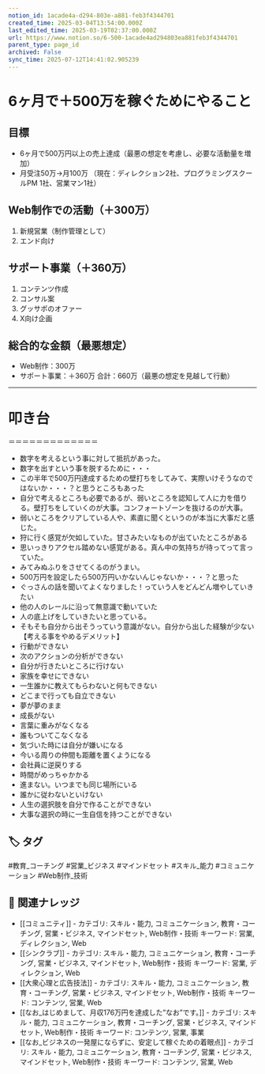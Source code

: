 ```yaml
---
notion_id: 1acade4a-d294-803e-a881-feb3f4344701
created_time: 2025-03-04T13:54:00.000Z
last_edited_time: 2025-03-19T02:37:00.000Z
url: https://www.notion.so/6-500-1acade4ad294803ea881feb3f4344701
parent_type: page_id
archived: False
sync_time: 2025-07-12T14:41:02.905239
---
```


# 6ヶ月で＋500万を稼ぐためにやること

## 目標
- 6ヶ月で500万円以上の売上達成（最悪の想定を考慮し、必要な活動量を増加）
- 月受注50万→月100万
（現在：ディレクション2社、プログラミングスクールPM 1社、営業マン1社）
## Web制作での活動（＋300万）
1. 新規営業（制作管理として）
1. エンド向け
## サポート事業（＋360万）
1. コンテンツ作成
1. コンサル案
1. グッサポのオファー
1. X向け企画
## 総合的な金額（最悪想定）
- Web制作：300万
- サポート事業：＋360万
合計：660万（最悪の想定を見越して行動）
---
# 叩き台
＝＝＝＝＝＝＝＝＝＝＝＝＝
- 数字を考えるという事に対して抵抗があった。
- 数字を出すという事を脱するために・・・
- この半年で500万円達成するための壁打ちをしてみて、実際いけそうなのではないか・・・？と思うところもあった
- 自分で考えるところも必要であるが、弱いところを認知して人に力を借りる。壁打ちをしていくのが大事。コンフォートゾーンを抜けるのが大事。
- 弱いところをクリアしている人や、素直に聞くというのが本当に大事だと感じた。
- 狩に行く感覚が欠如していた。甘さみたいなものが出ていたところがある
- 思いっきりアクセル踏めない感覚がある。真ん中の気持ちが待ってって言っていた。
- みてみぬふりをさせてくるのがうまい。
- 500万円を設定したら500万円いかないんじゃないか・・・？と思った
- ぐっさんの話を聞いてよくなりました！っていう人をどんどん増やしていきたい
- 他の人のレールに沿って無意識で動いていた
- 人の底上げをしていきたいと思っている。
- そもそも自分から出そうっていう意識がない。自分から出した経験が少ない
【考える事をやめるデメリット】
- 行動ができない
- 次のアクションの分析ができない
- 自分が行きたいところに行けない
- 家族を幸せにできない
- 一生誰かに教えてもらわないと何もできない
- どこまで行っても自立できない
- 夢が夢のまま
- 成長がない
- 言葉に重みがなくなる
- 誰もついてこなくなる
- 気づいた時には自分が嫌いになる
- 今いる周りの仲間も距離を置くようになる
- 会社員に逆戻りする
- 時間がめっちゃかかる
- 進まない。いつまでも同じ場所にいる
- 誰かに従わないといけない
- 人生の選択肢を自分で作ることができない
- 大事な選択の時に一生自信を持つことができない

## 🏷️ タグ
#教育_コーチング #営業_ビジネス #マインドセット #スキル_能力 #コミュニケーション #Web制作_技術

## 🔗 関連ナレッジ
- [[コミュニティ]] - カテゴリ: スキル・能力, コミュニケーション, 教育・コーチング, 営業・ビジネス, マインドセット, Web制作・技術 キーワード: 営業, ディレクション, Web
- [[シンクラブ]] - カテゴリ: スキル・能力, コミュニケーション, 教育・コーチング, 営業・ビジネス, マインドセット, Web制作・技術 キーワード: 営業, ディレクション, Web
- [[大衆心理と広告技法]] - カテゴリ: スキル・能力, コミュニケーション, 教育・コーチング, 営業・ビジネス, マインドセット, Web制作・技術 キーワード: コンテンツ, 営業, Web
- [[なお_はじめまして、月収176万円を達成した”なお”です。]] - カテゴリ: スキル・能力, コミュニケーション, 教育・コーチング, 営業・ビジネス, マインドセット, Web制作・技術 キーワード: コンテンツ, 営業, 事業
- [[なお_ビジネスの一発屋にならずに、安定して稼ぐための着眼点]] - カテゴリ: スキル・能力, コミュニケーション, 教育・コーチング, 営業・ビジネス, マインドセット, Web制作・技術 キーワード: コンテンツ, 営業, Web
